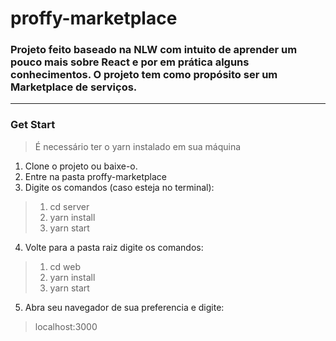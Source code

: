 # proffy-marketplace
### Projeto feito baseado na NLW com intuito de aprender um pouco mais sobre React e por em prática alguns conhecimentos. O projeto tem como propósito ser um Marketplace de serviços.
---
### Get Start
> É necessário ter o yarn instalado em sua máquina
1. Clone o projeto ou baixe-o.
2. Entre na pasta proffy-marketplace
3. Digite os comandos (caso esteja no terminal):
  > 1. cd server 
  > 2. yarn install
  > 3. yarn start
4. Volte para a pasta raiz digite os comandos:
> 1. cd web 
> 2. yarn install
> 3. yarn start
5. Abra seu navegador de sua preferencia e digite:
> localhost:3000
